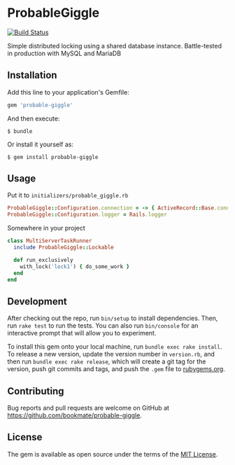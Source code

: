 # ProbableGiggle

[![Build Status](https://travis-ci.org/bookmate/probable-giggle.svg?branch=master)](https://travis-ci.org/bookmate/probable-giggle)

Simple distributed locking using a shared database instance. Battle-tested in production with MySQL and MariaDB

## Installation

Add this line to your application's Gemfile:

```ruby
gem 'probable-giggle'
```

And then execute:

    $ bundle

Or install it yourself as:

    $ gem install probable-giggle

## Usage

Put it to `initializers/probable_giggle.rb`


```ruby
ProbableGiggle::Configuration.connection = -> { ActiveRecord::Base.connection }
ProbableGiggle::Configuration.logger = Rails.logger
```

Somewhere in your project


```ruby
class MultiServerTaskRunner
  include ProbableGiggle::Lockable

  def run_exclusively
    with_lock('lock1') { do_some_work }
  end
end
```

## Development

After checking out the repo, run `bin/setup` to install dependencies. Then, run `rake test` to run the tests. You can also run `bin/console` for an interactive prompt that will allow you to experiment.

To install this gem onto your local machine, run `bundle exec rake install`. To release a new version, update the version number in `version.rb`, and then run `bundle exec rake release`, which will create a git tag for the version, push git commits and tags, and push the `.gem` file to [rubygems.org](https://rubygems.org).

## Contributing

Bug reports and pull requests are welcome on GitHub at https://github.com/bookmate/probable-giggle.


## License

The gem is available as open source under the terms of the [MIT License](http://opensource.org/licenses/MIT).

